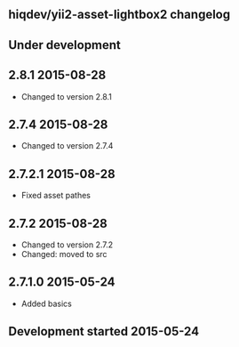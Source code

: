 hiqdev/yii2-asset-lightbox2 changelog
-------------------------------------

## Under development


## 2.8.1 2015-08-28

- Changed to version 2.8.1

## 2.7.4 2015-08-28

- Changed to version 2.7.4

## 2.7.2.1 2015-08-28

- Fixed asset pathes

## 2.7.2 2015-08-28

- Changed to version 2.7.2
- Changed: moved to src

## 2.7.1.0 2015-05-24

- Added basics

## Development started 2015-05-24

